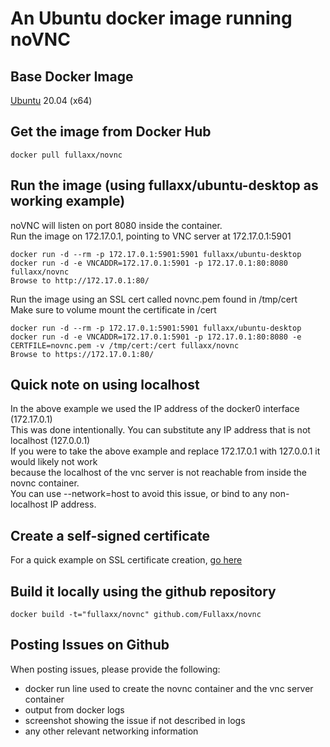 # An Ubuntu docker image running noVNC

## Base Docker Image
[Ubuntu](https://hub.docker.com/_/ubuntu) 20.04 (x64)

## Get the image from Docker Hub
```
docker pull fullaxx/novnc
```
## Run the image (using fullaxx/ubuntu-desktop as working example)
noVNC will listen on port 8080 inside the container. \
Run the image on 172.17.0.1, pointing to VNC server at 172.17.0.1:5901
```
docker run -d --rm -p 172.17.0.1:5901:5901 fullaxx/ubuntu-desktop
docker run -d -e VNCADDR=172.17.0.1:5901 -p 172.17.0.1:80:8080 fullaxx/novnc
Browse to http://172.17.0.1:80/
```
Run the image using an SSL cert called novnc.pem found in /tmp/cert \
Make sure to volume mount the certificate in /cert
```
docker run -d --rm -p 172.17.0.1:5901:5901 fullaxx/ubuntu-desktop
docker run -d -e VNCADDR=172.17.0.1:5901 -p 172.17.0.1:80:8080 -e CERTFILE=novnc.pem -v /tmp/cert:/cert fullaxx/novnc
Browse to https://172.17.0.1:80/
```

## Quick note on using localhost
In the above example we used the IP address of the docker0 interface (172.17.0.1) \
This was done intentionally. You can substitute any IP address that is not localhost (127.0.0.1) \
If you were to take the above example and replace 172.17.0.1 with 127.0.0.1 it would likely not work \
because the localhost of the vnc server is not reachable from inside the novnc container. \
You can use --network=host to avoid this issue, or bind to any non-localhost IP address.

## Create a self-signed certificate
For a quick example on SSL certificate creation, [go here](https://github.com/Fullaxx/novnc/blob/main/CERTIFICATE_CREATION.md)

## Build it locally using the github repository
```
docker build -t="fullaxx/novnc" github.com/Fullaxx/novnc
```

## Posting Issues on Github
When posting issues, please provide the following:
* docker run line used to create the novnc container and the vnc server container
* output from docker logs
* screenshot showing the issue if not described in logs
* any other relevant networking information
